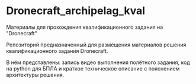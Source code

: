 # Dronecraft_archipelag_kval
Материалы для прохождения квалификационного задания на "Dronecraft"

Репозиторий предназначенный для размещения материалов решения квалификационного задания Dronecraft.

В нём представлены: запись видео выполнения полётного задания, код на python для БПЛА и краткое техническое описание с пояснением архитектуры решения.
